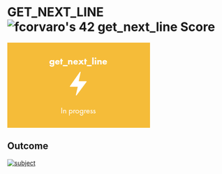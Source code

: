 # **GET_NEXT_LINE** ![fcorvaro's 42 get_next_line Score](https://badge42.vercel.app/api/v2/clftrr31n000608jvhnng5zld/project/3069522)

<img align="center" src="https://github.com/f-corvaro/42.common_core/blob/main/get_next_line/get_next_line_intra.png">

## Outcome

<p align="justify">

[![subject](https://img.shields.io/badge/subject-get_next_line-blueviolet)](https://github.com/f-corvaro/42.common_core/blob/main/get_next_line/en.subject.pdf)


</p>
